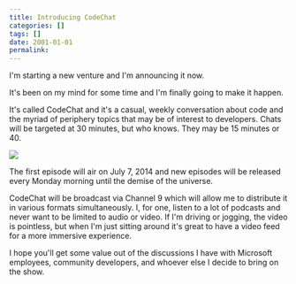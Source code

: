 ```yaml
---
title: Introducing CodeChat
categories: []
tags: []
date: 2001-01-01
permalink: 
---
```


I'm starting a new venture and I'm announcing it now.

It's been on my mind for some time and I'm finally going to make it happen.

It's called CodeChat and it's a casual, weekly conversation about code and the myriad of periphery topics that may be of interest to developers. Chats will be targeted at 30 minutes, but who knows. They may be 15 minutes or 40.

![](http://codefoster.blob.core.windows.net/site/image/b1385ab8ee5049889b5e9954eb735afa/introcodechat_01_1.jpg)

The first episode will air on July 7, 2014 and new episodes will be released every Monday morning until the demise of the universe.

CodeChat will be broadcast via Channel 9 which will allow me to distribute it in various formats simultaneously. I, for one, listen to a lot of podcasts and never want to be limited to audio or video. If I'm driving or jogging, the video is pointless, but when I'm just sitting around it's great to have a video feed for a more immersive experience.

I hope you'll get some value out of the discussions I have with Microsoft employees, community developers, and whoever else I decide to bring on the show.